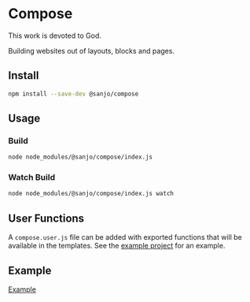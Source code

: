 # Compose

This work is devoted to God.

Building websites out of layouts, blocks and pages.

## Install

```sh
npm install --save-dev @sanjo/compose
```

## Usage

### Build

```sh
node node_modules/@sanjo/compose/index.js
```

### Watch Build

```sh
node node_modules/@sanjo/compose/index.js watch
```

## User Functions

A `compose.user.js` file can be added with exported functions that will be
available in the templates. See
the [example project](https://github.com/SanjoSolutions/unnamed/packages/compose/example)
for an example.

## Example

[Example](https://github.com/SanjoSolutions/unnamed/packages/compose/example)
